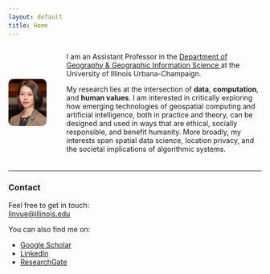 ```yaml
---
layout: default
title: Home
---
```


<div style="display: flex; align-items: center; gap: 40px; margin-bottom: 1.5em;">
  <img src="assets/photo.jpeg" alt="Yue Lin" width="15%" style="border-radius: 10px;" />
  <div>
    <p>
      I am an Assistant Professor in the 
      <a href="https://ggis.illinois.edu/" target="_blank">
        Department of Geography & Geographic Information Science
      </a> 
      at the University of Illinois Urbana-Champaign.
    </p>
    <p>
      My research lies at the intersection of <strong>data</strong>, <strong>computation</strong>, and <strong>human values</strong>. 
      I am interested in critically exploring how emerging technologies of geospatial computing and artificial intelligence, both in practice and theory, can be designed and used in ways that are ethical, socially responsible, and benefit humanity. More broadly, my interests span spatial data science, location privacy, and the societal implications of algorithmic systems.
    </p>
  </div>
</div>

---


### Contact

Feel free to get in touch:  
<a href="mailto:linyue@illinois.edu">linyue@illinois.edu</a>  

You can also find me on:  
- [Google Scholar](https://scholar.google.com/citations?user=Pssz3IgAAAAJ&hl=en)  
- [LinkedIn](https://www.linkedin.com/in/yue-lin-9536b019b/)  
- [ResearchGate](https://www.researchgate.net/profile/Yue-Lin-14)